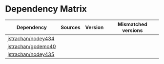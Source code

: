 # Dependency Matrix

Dependency | Sources | Version | Mismatched versions
---------- | ------- | ------- | -------------------
[jstrachan/nodey434](https://github.com/jstrachan/nodey434.git) |  | []() | 
[jstrachan/godemo40](https://github.com/jstrachan/godemo40.git) |  | []() | 
[jstrachan/nodey435](https://github.com/jstrachan/nodey435.git) |  | []() | 

